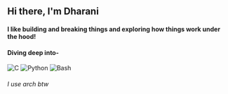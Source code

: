 ## Hi there, I'm Dharani
#### I like building and breaking things and exploring how things work under the hood!
#### Diving deep into-
![C](https://img.shields.io/badge/-C-blue?style=for-the-badge&logo=c&logoColor=white)
![Python](https://img.shields.io/badge/-Python-yellow?style=for-the-badge&logo=python&logoColor=black)
![Bash](https://img.shields.io/badge/-Bash-black?style=for-the-badge&logo=gnubash&logoColor=white)
###### I use arch btw






